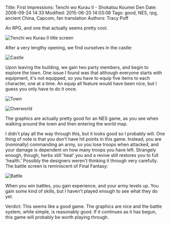 Title: First Impressions: Tenchi wo Kurau II - Shokatsu Koumei Den
Date: 2006-09-24 14:33
Modified: 2015-06-20 14:03:08
Tags: good, NES, rpg, ancient China, Capcom, fan translation
Authors: Tracy Poff

An RPG, and one that actually seems pretty cool.

![Tenchi wo Kurau II title screen]({filename}../images/tenchi-wo-kurau-ii_01.png)

After a very lengthy opening, we find ourselves in the castle:

![Castle]({filename}../images/tenchi-wo-kurau-ii_02.png)

Upon leaving the building, we gain two party members, and begin to explore the town. One issue I found was that although everyone starts with equipment, it's not equipped, so you have to equip five items to each character, one at a time. An equip all feature would have been nice, but I guess you only have to do it once.

![Town]({filename}../images/tenchi-wo-kurau-ii_06.png)

![Overworld]({filename}../images/tenchi-wo-kurau-ii_07.png)

The graphics are actually pretty good for an NES game, as you see when walking around the town and then entering the world map.

I didn't play all the way through this, but it looks good so I probably will. One thing of note is that you don't have hit points in this game. Instead, you are (nominally) commanding an army, so you lose troops when attacked, and your damage is dependent on how many troops you have left. Strangely enough, though, herbs still 'heal' you and a revive still restores you to full 'health.' Possibly the designers weren't thinking it through very carefully. The battle screen is reminiscent of Final Fantasy:

![Battle]({filename}../images/tenchi-wo-kurau-ii_08.png)

When you win battles, you gain experience, and your army levels up. You gain some kind of skills, but I haven't played enough to see what they do yet.

Verdict: This seems like a good game. The graphics are nice and the battle system, while simple, is reasonably good. If it continues as it has begun, this game will probably be worth playing through.
